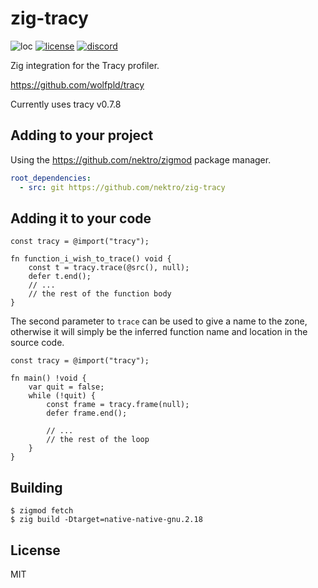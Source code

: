 # zig-tracy
![loc](https://sloc.xyz/github/nektro/zig-tracy)
[![license](https://img.shields.io/github/license/nektro/zig-tracy.svg)](https://github.com/nektro/zig-tracy/blob/master/LICENSE)
[![discord](https://img.shields.io/discord/551971034593755159.svg?logo=discord)](https://discord.gg/P6Y4zQC)

Zig integration for the Tracy profiler.

https://github.com/wolfpld/tracy

Currently uses tracy v0.7.8

## Adding to your project
Using the https://github.com/nektro/zigmod package manager.

```yml
root_dependencies:
  - src: git https://github.com/nektro/zig-tracy
```

## Adding it to your code
```zig
const tracy = @import("tracy");

fn function_i_wish_to_trace() void {
    const t = tracy.trace(@src(), null);
    defer t.end();
    // ...
    // the rest of the function body
}
```

The second parameter to `trace` can be used to give a name to the zone,
otherwise it will simply be the inferred function name and location in the
source code.

```zig
const tracy = @import("tracy");

fn main() !void {
    var quit = false;
    while (!quit) {
        const frame = tracy.frame(null);
        defer frame.end();

        // ...
        // the rest of the loop
    }
}
```

## Building
```
$ zigmod fetch
$ zig build -Dtarget=native-native-gnu.2.18
```

## License
MIT
